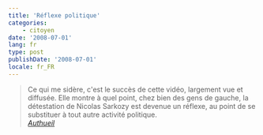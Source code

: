 ```yaml
---
title: 'Réflexe politique'
categories:
    - citoyen
date: '2008-07-01'
lang: fr
type: post
publishDate: '2008-07-01'
locale: fr_FR
---
```


> Ce qui me sidère, c'est le succès de cette vidéo, largement vue et diffusée. Elle montre à quel point, chez bien des gens de gauche, la détestation de Nicolas Sarkozy est devenue un réflexe, au point de se substituer à tout autre activité politique.  
> <cite>[Authueil](http://www.authueil.org/?2008/07/01/922-hair-plutot-que-penser)</cite>